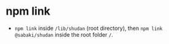 # npm link

- `npm link` inside `/lib/shudan` (root directory), then `npm link @sabaki/shudan` inside the root folder `/`.
